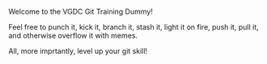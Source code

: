 Welcome to the VGDC Git Training Dummy!

Feel free to punch it, kick it, branch it, stash it, light it on fire, push it, pull it, and otherwise overflow it with memes.

All, more imprtantly, level up your git skill!
